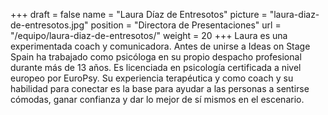 +++
draft		= false
name		= "Laura Díaz de Entresotos"
picture		= "laura-diaz-de-entresotos.jpg"
position 	= "Directora de Presentaciones"
url			= "/equipo/laura-diaz-de-entresotos/"
weight		= 20
+++
Laura es una experimentada coach y comunicadora. Antes de unirse a Ideas on Stage Spain ha trabajado como psicóloga en su propio despacho profesional durante más de 13 años. Es licenciada en psicología certificada a nivel europeo por EuroPsy. Su experiencia terapéutica y como coach y su habilidad para conectar es la base para ayudar a las personas a sentirse cómodas, ganar confianza y dar lo mejor de sí mismos en el escenario.